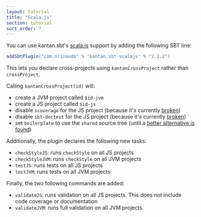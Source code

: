 ```yaml
---
layout: tutorial
title: "Scala.js"
section: tutorial
sort_order: 7
---
```


You can use kantan.sbt's [scala.js] support by adding the following SBT line:

```scala
addSbtPlugin("com.nrinaudo" % "kantan.sbt-scalajs" % "2.2.2")
```

This lets you declare cross-projects using `kantanCrossProject` rather than `crossProject`.

Calling `kantanCrossProject(id)` will:
* create a JVM project called `$id-jvm`
* create a JS project called `$id-js`
* disable `scoverage` for the JS project (because it's currently [broken](https://github.com/scoverage/scalac-scoverage-plugin/issues/196))
* disable `sbt-doctest` for the JS project (because it's currently [broken](https://github.com/tkawachi/sbt-doctest/issues/52))
* set `boilerplate` to use the `shared` source tree (until a [better alternative is found](https://github.com/sbt/sbt-boilerplate/issues/21))

Additionally, the plugin declares the following new tasks:
* `checkStyleJS`: runs `checkStyle` on all JS projects
* `checkStyleJVM`: runs `checkStyle` on all JVM projects
* `testJS`: runs tests on all JS projects
* `testJVM`: runs tests on all JVM projects

Finally, the two following commands are added:
* `validateJS`: runs validation on all JS projects. This does not include code coverage or documentation
* `validateJVM`: runs full validation on all JVM projects.

[scala.js]:https://www.scala-js.org/
